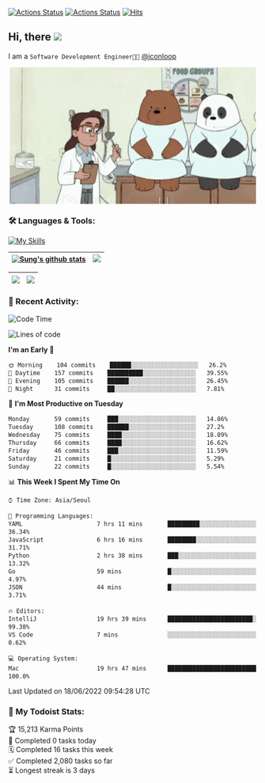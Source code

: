 
[![Actions Status](https://github.com/ddok2/ddok2/workflows/Todoist%20Readme/badge.svg)](https://github.com/ddok2/ddok2/actions)
[![Actions Status](https://github.com/ddok2/ddok2/workflows/wakatime-stats/badge.svg)](https://github.com/ddok2/ddok2/actions)
[![Hits](https://hits.seeyoufarm.com/api/count/incr/badge.svg?url=https%3A%2F%2Fgithub.com%2Fddok2&count_bg=%23FF9595&title_bg=%23555555&icon=github.svg&icon_color=%23FFFFFF&title=hits&edge_flat=false)](https://hits.seeyoufarm.com)

<!-- ![visitors](https://visitor-badge.laobi.icu/badge?page_id=ddok2.ddok2) -->
## Hi, there <img src="https://raw.githubusercontent.com/MartinHeinz/MartinHeinz/master/wave.gif" width="3%">

I am a `Software Development Engineer🧑‍💻` [@iconloop](https://github.com/iconloop)


<p align="center">
    <img align="center" alt="GIF" src="img/debugging.gif" />
</p>


### 🛠 Languages & Tools:

[![My Skills](https://skillicons.dev/icons?i=go,js,ts,py,express,react,svelte,jquery,pug,mongodb,mysql,redis,aws,docker,kubernetes)](https://skillicons.dev)


| <a href="https://github.com/ddok2"><img align="center" src="https://github-readme-stats.vercel.app/api?username=ddok2&show_icons=true&include_all_commits=true&count_private=true&theme=buefy&hide_border=true" alt="Sung's github stats" /></a> | <a href="https://github.com/ddok2"><img src="http://github-readme-streak-stats.herokuapp.com?user=ddok2&hide_border=true" /></a> |
| ------------- |------------- |


| <a href="https://github.com/ddok2"><img align="center" src="https://github-readme-stats.vercel.app/api/top-langs/?username=ddok2&theme=buefy&hide=html,css&hide_border=true width=50%" /></a> | <a href="https://github.com/ddok2"><img align="center" src="https://activity-graph.herokuapp.com/graph?username=ddok2&theme=github&hide_border=true" height="250" /></a> |
| ------------- |--------------------------------------------------------------------------------------------------------------------------------------------------------------------------|


<!-- <details open>
    <summary>📈 My GitHub Stats</summary>
    <p align="center">
        <a href="https://github.com/ddok2">
            <img align="center" src="https://github-readme-stats.vercel.app/api?username=ddok2&show_icons=true&include_all_commits=true&count_private=true&theme=buefy&hide_border=true" alt="Sung's github stats" />
        </a>
    </p>
</details>
<details>
    <summary>💬 Top Languages</summary>
    <p align="center"> 
        <a href="https://github.com/ddok2">
            <img align="center" src="https://github-readme-stats.vercel.app/api/top-langs/?username=ddok2&layout=compact&theme=buefy&hide=html,css&hide_border=true" />
        </a>
    </p>
</details> -->


### 🌈 Recent Activity:
<!--START_SECTION:waka-->
![Code Time](http://img.shields.io/badge/Code%20Time-0%20secs-blue)

![Lines of code](https://img.shields.io/badge/From%20Hello%20World%20I%27ve%20Written-276%20Thousand%20lines%20of%20code-blue)

**I'm an Early 🐤** 

```text
🌞 Morning    104 commits    ██████░░░░░░░░░░░░░░░░░░░   26.2% 
🌆 Daytime    157 commits    ██████████░░░░░░░░░░░░░░░   39.55% 
🌃 Evening    105 commits    ██████░░░░░░░░░░░░░░░░░░░   26.45% 
🌙 Night      31 commits     ██░░░░░░░░░░░░░░░░░░░░░░░   7.81%

```
📅 **I'm Most Productive on Tuesday** 

```text
Monday       59 commits     ███░░░░░░░░░░░░░░░░░░░░░░   14.86% 
Tuesday      108 commits    ██████░░░░░░░░░░░░░░░░░░░   27.2% 
Wednesday    75 commits     ████░░░░░░░░░░░░░░░░░░░░░   18.89% 
Thursday     66 commits     ████░░░░░░░░░░░░░░░░░░░░░   16.62% 
Friday       46 commits     ███░░░░░░░░░░░░░░░░░░░░░░   11.59% 
Saturday     21 commits     █░░░░░░░░░░░░░░░░░░░░░░░░   5.29% 
Sunday       22 commits     █░░░░░░░░░░░░░░░░░░░░░░░░   5.54%

```


📊 **This Week I Spent My Time On** 

```text
⌚︎ Time Zone: Asia/Seoul

💬 Programming Languages: 
YAML                     7 hrs 11 mins       █████████░░░░░░░░░░░░░░░░   36.34% 
JavaScript               6 hrs 16 mins       ████████░░░░░░░░░░░░░░░░░   31.71% 
Python                   2 hrs 38 mins       ███░░░░░░░░░░░░░░░░░░░░░░   13.32% 
Go                       59 mins             █░░░░░░░░░░░░░░░░░░░░░░░░   4.97% 
JSON                     44 mins             █░░░░░░░░░░░░░░░░░░░░░░░░   3.71%

🔥 Editors: 
IntelliJ                 19 hrs 39 mins      ████████████████████████░   99.38% 
VS Code                  7 mins              ░░░░░░░░░░░░░░░░░░░░░░░░░   0.62%

💻 Operating System: 
Mac                      19 hrs 47 mins      █████████████████████████   100.0%

```


 Last Updated on 18/06/2022 09:54:28 UTC
<!--END_SECTION:waka-->

### 🚧 My Todoist Stats:
<!-- TODO-IST:START -->
🏆  15,213 Karma Points           
🌸  Completed 0 tasks today           
🗓  Completed 16 tasks this week           
✅  Completed 2,080 tasks so far           
⏳  Longest streak is 3 days
<!-- TODO-IST:END -->

